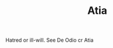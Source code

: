---
title: Atia
permalink: "/definitions/atia.html"
body: Hatred or ill-will. See De Odio cr Atia
published_at: '2018-07-07'
layout: post
---